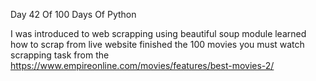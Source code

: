 Day 42 Of 100 Days Of Python

I was introduced to web scrapping using beautiful soup module
learned how to scrap from live website 
finished the 100 movies you must watch scrapping task from the https://www.empireonline.com/movies/features/best-movies-2/
